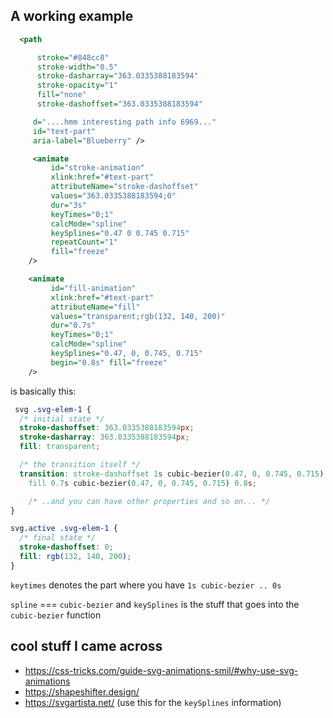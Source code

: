 ## A working example

```xml
  <path

      stroke="#848cc8"
      stroke-width="0.5"
      stroke-dasharray="363.0335388183594"
      stroke-opacity="1"
      fill="none"
      stroke-dashoffset="363.0335388183594"

     d="....hmm interesting path info 6969..."
     id="text-part"
     aria-label="Blueberry" />

     <animate
         id="stroke-animation"
         xlink:href="#text-part" 
         attributeName="stroke-dashoffset"
         values="363.0335388183594;0"
         dur="3s"
         keyTimes="0;1"
         calcMode="spline"
         keySplines="0.47 0 0.745 0.715"
         repeatCount="1"
         fill="freeze"
    />

    <animate
         id="fill-animation"
         xlink:href="#text-part" 
         attributeName="fill"
         values="transparent;rgb(132, 140, 200)"
         dur="0.7s"
         keyTimes="0;1"
         calcMode="spline"
         keySplines="0.47, 0, 0.745, 0.715"
         begin="0.8s" fill="freeze"
    />
```
is basically this:
```css
 svg .svg-elem-1 {
  /* initial state */
  stroke-dashoffset: 363.0335388183594px;
  stroke-dasharray: 363.0335388183594px;
  fill: transparent;

  /* the transition itself */
  transition: stroke-dashoffset 1s cubic-bezier(0.47, 0, 0.745, 0.715) 0s,
    fill 0.7s cubic-bezier(0.47, 0, 0.745, 0.715) 0.8s;

    /* ..and you can have other properties and so on... */
}

svg.active .svg-elem-1 {
  /* final state */
  stroke-dashoffset: 0;
  fill: rgb(132, 140, 200);
}
```

`keytimes` denotes the part where you have `1s cubic-bezier .. 0s`

`spline` === `cubic-bezier`
and `keySplines` is the stuff that goes into the `cubic-bezier` function

## cool stuff I came across
- https://css-tricks.com/guide-svg-animations-smil/#why-use-svg-animations
- https://shapeshifter.design/ 
- https://svgartista.net/ (use this for the `keySplines` information)